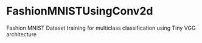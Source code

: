 # FashionMNISTUsingConv2d
Fashion MNIST Dataset training for multiclass classification using Tiny VGG architecture
